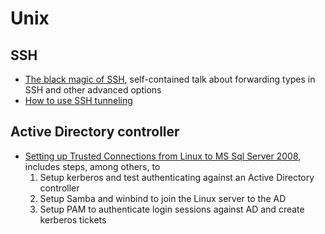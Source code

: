 # Unix

## SSH
- [The black magic of SSH](https://vimeo.com/54505525), self-contained talk about forwarding types in SSH and other advanced options
- [How to use SSH tunneling](https://www.howtogeek.com/168145/how-to-use-ssh-tunneling/)

## Active Directory controller
- [Setting up Trusted Connections from Linux to MS Sql Server 2008](https://lists.ibiblio.org/pipermail/freetds/2012q3/027978.html), includes steps, among others, to 
  1) Setup kerberos and test authenticating against an Active Directory 
controller
  2) Setup Samba and winbind to join the Linux server to the AD
  3) Setup PAM to authenticate login sessions against AD and create 
kerberos tickets

